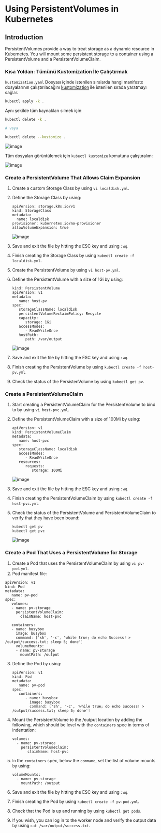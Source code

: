 # Using PersistentVolumes in Kubernetes

## Introduction

PersistentVolumes provide a way to treat storage as a dynamic resource in Kubernetes. You will mount some persistent storage to a container using a PersistentVolume and a PersistentVolumeClaim.

### Kısa Yoldan: Tümünü Kustomization İle Çalıştırmak

`kustomization.yaml` Dosyası içinde istenilen sıralarda hangi manifesto dosyalarının çalıştırılacağını [kustomization](https://kubernetes.io/docs/tasks/manage-kubernetes-objects/kustomization/) ile  istenilen sırada yaratmayı sağlar.

```sh
kubectl apply -k .
```

Aynı şekilde tüm kaynakları silmek için:
```sh
kubectl delete -k .

# veya

kubectl delete --kustomize .
```

![image](https://github.com/user-attachments/assets/81c5b0b0-e2a7-46ad-9437-0c8d802cf887)

Tüm dosyaları görüntülemek için `kubectl kustomize` komutunu çalıştıralım:

![image](https://github.com/user-attachments/assets/274f00f0-2102-4628-9705-1a9972f9af16)


### Create a PersistentVolume That Allows Claim Expansion

1.  Create a custom Storage Class by using `vi localdisk.yml`.
2.  Define the Storage Class by using:

    ```
    apiVersion: storage.k8s.io/v1
    kind: StorageClass
    metadata:
      name: localdisk
    provisioner: kubernetes.io/no-provisioner
    allowVolumeExpansion: true
    ```

    ![image](https://github.com/user-attachments/assets/bedfb313-e6b9-430e-8a42-ab66c1216e88)

3.  Save and exit the file by hitting the ESC key and using `:wq`.
4.  Finish creating the Storage Class by using `kubectl create -f localdisk.yml`.
5.  Create the PersistentVolume by using `vi host-pv.yml`.
6.  Define the PersistentVolume with a size of 1Gi by using:

    ```
    kind: PersistentVolume
    apiVersion: v1
    metadata:
       name: host-pv
    spec:
       storageClassName: localdisk
       persistentVolumeReclaimPolicy: Recycle
       capacity:
          storage: 1Gi
       accessModes:
          - ReadWriteOnce
       hostPath:
          path: /var/output
    ```

    ![image](https://github.com/user-attachments/assets/7e4a946c-9b9c-4cd8-8d78-2b3156e10f8d)

7.  Save and exit the file by hitting the ESC key and using `:wq`.
8.  Finish creating the PersistentVolume by using `kubectl create -f host-pv.yml`.
9.  Check the status of the PersistenVolume by using `kubectl get pv`.

### Create a PersistentVolumeClaim

1.  Start creating a PersistentVolumeClaim for the PersistentVolume to bind to by using `vi host-pvc.yml`.
2.  Define the PersistentVolumeClaim with a size of 100Mi by using:

    ```
    apiVersion: v1
    kind: PersistentVolumeClaim
    metadata:
       name: host-pvc
    spec:
       storageClassName: localdisk
       accessModes:
          - ReadWriteOnce
       resources:
          requests:
             storage: 100Mi
    ```

    ![image](https://github.com/user-attachments/assets/7b531bfd-b56b-479e-8dcb-944ba535017e)

3.  Save and exit the file by hitting the ESC key and using `:wq`.
4.  Finish creating the PersistentVolumeClaim by using `kubectl create -f host-pvc.yml`.
5.  Check the status of the PersistentVolume and PersistentVolumeClaim to verify that they have been bound:

    ```
    kubectl get pv
    kubectl get pvc
    ```

    ![image](https://github.com/user-attachments/assets/d1969185-1300-4fa0-b613-c4472f6ed9d2)

### Create a Pod That Uses a PersistentVolume for Storage

1.  Create a Pod that uses the PersistentVolumeClaim by using `vi pv-pod.yml`.
2.  Pod manifest file:


```
apiVersion: v1
kind: Pod
metadata:
   name: pv-pod
spec:
   volumes:
   - name: pv-storage
     persistentVolumeClaim:
       claimName: host-pvc

   containers:
   - name: busybox
     image: busybox
     command: ['sh', '-c', 'while true; do echo Success! > /output/success.txt; sleep 5; done']
     volumeMounts:
     - name: pv-storage
       mountPath: /output
```

3.  Define the Pod by using:

    ```
    apiVersion: v1
    kind: Pod
    metadata:
       name: pv-pod
    spec:
       containers:
          - name: busybox
            image: busybox
            command: ['sh', '-c', 'while true; do echo Success! > /output/success.txt; sleep 5; done']
    ```

4.  Mount the PersistentVolume to the /output location by adding the following, which should be level with the `containers` spec in terms of indentation:

    ```
    volumes:
      - name: pv-storage
        persistentVolumeClaim:
           claimName: host-pvc
    ```

5.  In the `containers` spec, below the `command`, set the list of volume mounts by using:

    ```
    volumeMounts:
      - name: pv-storage
        mountPath: /output
    ```

6.  Save and exit the file by hitting the ESC key and using `:wq`.
7.  Finish creating the Pod by using `kubectl create -f pv-pod.yml`.
8.  Check that the Pod is up and running by using `kubectl get pods`.
9.  If you wish, you can log in to the worker node and verify the output data by using `cat /var/output/success.txt`.
